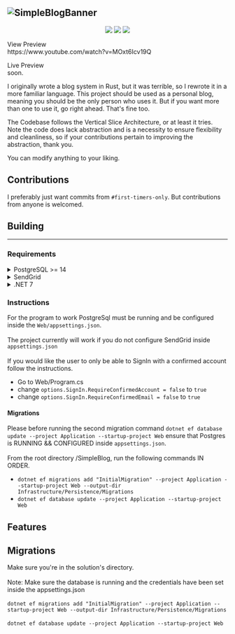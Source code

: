 ![SimpleBlogBanner](https://github.com/okjlez/SimpleBlog/blob/master/Web/blob/ReadMeLogo.png?raw=true)
----------------------------------------------------------------
<p align="center">
  <img src="https://img.shields.io/codacy/grade/75a7625558db465cbdf9943b45ee345a"/>
  <img src="https://img.shields.io/github/commit-activity/m/okjlez/simpleblog?color=ff69b4"/>
  <img src="https://img.shields.io/github/repo-size/okjlez/simpleblog"/>
</p>
View Preview<br>
https://www.youtube.com/watch?v=MOxt6Icv19Q

Live Preview<br>
soon.

I originally wrote a blog system in Rust, but it was terrible, so I rewrote it in a more familiar language. 
This project should be used as a personal blog, meaning you should be the only person who uses it. But if you want
more than one to use it, go right ahead. That's fine too.

The Codebase follows the Vertical Slice Architecture, or at least it tries. Note the code does lack abstraction
and is a necessity to ensure flexibility and cleanliness, so if your contributions pertain to improving
the abstraction, thank you.

You can modify anything to your liking. 

## Contributions
I preferably just want commits from `#first-timers-only`. But contributions from anyone is welcomed.

## Building
----------------------------------------------------------------
### Requirements
<details>
<summary>PostgreSQL >= 14 </summary>
</details>
<details>
<summary>SendGrid</summary>
</details>
<details>
<summary>.NET 7</summary>
</details>

### Instructions
For the program to work PostgreSql must be running and be configured inside the `Web/appsettings.json`. 
<br><br>
The project currently will work if you do not configure SendGrid inside `appsettings.json`
<br><br>
If you would like the user to only be able to SignIn with a confirmed account follow the instructions.
* Go to Web/Program.cs
* change `options.SignIn.RequireConfirmedAccount = false` to `true`
* change `options.SignIn.RequireConfirmedEmail = false` to `true`

#### Migrations
Please before running the second migration command `dotnet ef database update --project Application --startup-project Web`
ensure that Postgres is RUNNING && CONFIGURED inside `appsettings.json`.
<br><br>
From the root directory /SimpleBlog, run the following commands IN ORDER.
* `dotnet ef migrations add "InitialMigration" --project Application --startup-project Web --output-dir Infrastructure/Persistence/Migrations`
* `dotnet ef database update --project Application --startup-project Web`

## Features



## Migrations
Make sure you're in the solution's directory.<br><br>
Note: Make sure the database is running and the credentials have been set inside the appsettings.json<br><br>
`dotnet ef migrations add "InitialMigration" --project Application --startup-project Web --output-dir Infrastructure/Persistence/Migrations`<br><br>
`dotnet ef database update --project Application --startup-project Web`


